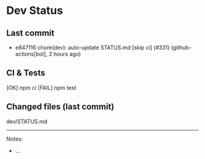 # Dev Status

## Last commit
- e847116 chore(dev): auto-update STATUS.md [skip ci] (#331) (github-actions[bot], 2 hours ago)
## CI & Tests
[OK] npm ci
[FAIL] npm test

## Changed files (last commit)
dev/STATUS.md

---
Notes:
- ...
